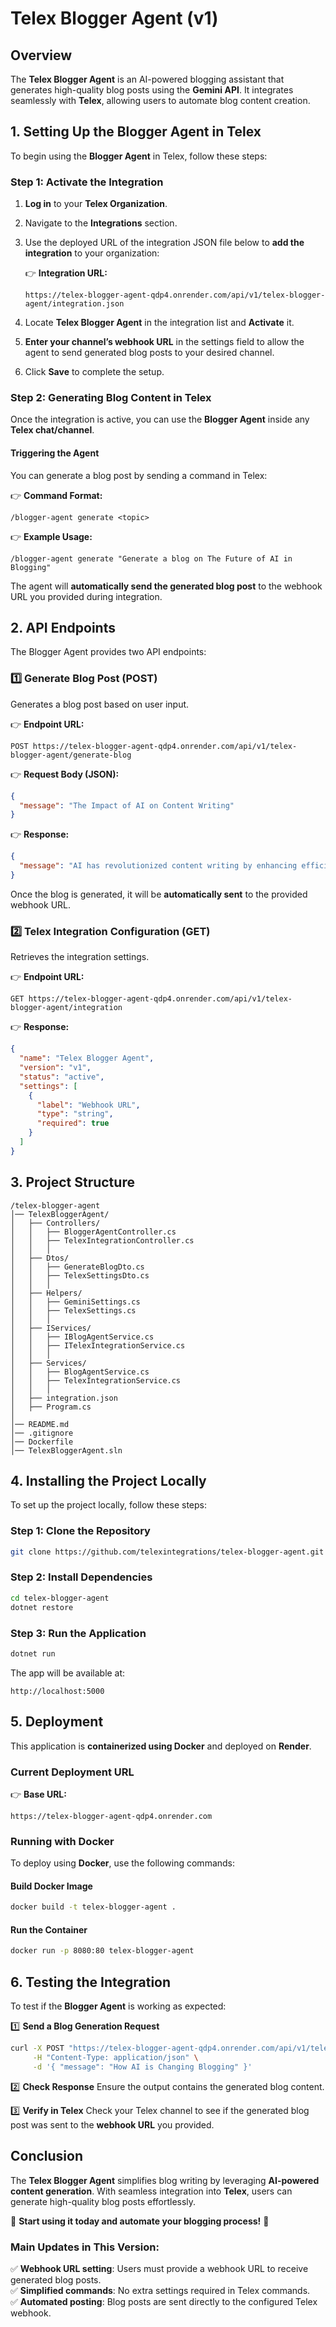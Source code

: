 # Telex Blogger Agent (v1)

## Overview
The **Telex Blogger Agent** is an AI-powered blogging assistant that generates high-quality blog posts using the **Gemini API**. It integrates seamlessly with **Telex**, allowing users to automate blog content creation.

## 1. Setting Up the Blogger Agent in Telex
To begin using the **Blogger Agent** in Telex, follow these steps:

### Step 1: Activate the Integration
1. **Log in** to your **Telex Organization**.
2. Navigate to the **Integrations** section.
3. Use the deployed URL of the integration JSON file below to **add the integration** to your organization:
   
   👉 **Integration URL:**
   ```
   https://telex-blogger-agent-qdp4.onrender.com/api/v1/telex-blogger-agent/integration.json
   ```
4. Locate **Telex Blogger Agent** in the integration list and **Activate** it.
5. **Enter your channel’s webhook URL** in the settings field to allow the agent to send generated blog posts to your desired channel.
6. Click **Save** to complete the setup.

### Step 2: Generating Blog Content in Telex
Once the integration is active, you can use the **Blogger Agent** inside any **Telex chat/channel**.

#### Triggering the Agent
You can generate a blog post by sending a command in Telex:

👉 **Command Format:**
```
/blogger-agent generate <topic>
```

👉 **Example Usage:**
```
/blogger-agent generate "Generate a blog on The Future of AI in Blogging"
```

The agent will **automatically send the generated blog post** to the webhook URL you provided during integration.

## 2. API Endpoints
The Blogger Agent provides two API endpoints:

### 1️⃣ Generate Blog Post (POST)
Generates a blog post based on user input.

👉 **Endpoint URL:**
```
POST https://telex-blogger-agent-qdp4.onrender.com/api/v1/telex-blogger-agent/generate-blog
```

👉 **Request Body (JSON):**
```json
{
  "message": "The Impact of AI on Content Writing"
}
```

👉 **Response:**
```json
{
  "message": "AI has revolutionized content writing by enhancing efficiency, creativity, and personalization..."
}
```

Once the blog is generated, it will be **automatically sent** to the provided webhook URL.

### 2️⃣ Telex Integration Configuration (GET)
Retrieves the integration settings.

👉 **Endpoint URL:**
```
GET https://telex-blogger-agent-qdp4.onrender.com/api/v1/telex-blogger-agent/integration
```

👉 **Response:**
```json
{
  "name": "Telex Blogger Agent",
  "version": "v1",
  "status": "active",
  "settings": [
    {
      "label": "Webhook URL",
      "type": "string",
      "required": true
    }
  ]
}
```

## 3. Project Structure
```
/telex-blogger-agent
│── TelexBloggerAgent/                 
│   ├── Controllers/                    
│   │   ├── BloggerAgentController.cs   
│   │   ├── TelexIntegrationController.cs 
│   │   │
│   ├── Dtos/
│   │   ├── GenerateBlogDto.cs         
│   │   ├── TelexSettingsDto.cs         
│   │   │
│   ├── Helpers/                        
│   │   ├── GeminiSettings.cs          
│   │   ├── TelexSettings.cs           
│   │   │
│   ├── IServices/
│   │   ├── IBlogAgentService.cs        
│   │   ├── ITelexIntegrationService.cs 
│   │   │
│   ├── Services/                        
│   │   ├── BlogAgentService.cs        
│   │   ├── TelexIntegrationService.cs  
│   │   │
│   ├── integration.json                
│   ├── Program.cs                     
│                              
│── README.md                           
│── .gitignore                          
│── Dockerfile                          
│── TelexBloggerAgent.sln              
```

## 4. Installing the Project Locally
To set up the project locally, follow these steps:

### Step 1: Clone the Repository
```sh
git clone https://github.com/telexintegrations/telex-blogger-agent.git
```

### Step 2: Install Dependencies
```sh
cd telex-blogger-agent
dotnet restore
```

### Step 3: Run the Application
```sh
dotnet run
```
The app will be available at:
```
http://localhost:5000
```

## 5. Deployment
This application is **containerized using Docker** and deployed on **Render**.

### Current Deployment URL
👉 **Base URL:**  
```
https://telex-blogger-agent-qdp4.onrender.com
```

### Running with Docker
To deploy using **Docker**, use the following commands:

#### Build Docker Image
```sh
docker build -t telex-blogger-agent .
```

#### Run the Container
```sh
docker run -p 8080:80 telex-blogger-agent
```

## 6. Testing the Integration
To test if the **Blogger Agent** is working as expected:

1️⃣ **Send a Blog Generation Request**
```sh
curl -X POST "https://telex-blogger-agent-qdp4.onrender.com/api/v1/telex-blogger-agent/generate-blog" \
     -H "Content-Type: application/json" \
     -d '{ "message": "How AI is Changing Blogging" }'
```

2️⃣ **Check Response**
Ensure the output contains the generated blog content.

3️⃣ **Verify in Telex**
Check your Telex channel to see if the generated blog post was sent to the **webhook URL** you provided.

## Conclusion
The **Telex Blogger Agent** simplifies blog writing by leveraging **AI-powered content generation**. With seamless integration into **Telex**, users can generate high-quality blog posts effortlessly.

🚀 **Start using it today and automate your blogging process!** 🚀

### Main Updates in This Version:
✅ **Webhook URL setting**: Users must provide a webhook URL to receive generated blog posts.  
✅ **Simplified commands**: No extra settings required in Telex commands.  
✅ **Automated posting**: Blog posts are sent directly to the configured Telex webhook.

